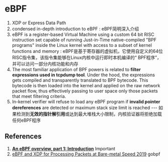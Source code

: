 # eBPF

1. XDP or Express Data Path 
2. condensed in-depth introduction to eBPF : eBPF简明深入介绍
3. eBPF is a register-based Virtual Machine using a custom 64 bit RISC instruction set capable of running Just-in-Time native-compiled "BPF programs" inside the Linux kernel with access to a subset of kernel functions and memory : eBPF是基于寄存器的虚拟机，它使用自定义的64位RISC指令集，该指令集能够在Linux内核中运行即时本机编译的“ BPF程序”，并可以访问一部分内核功能和内存
4. The most familiar application of BPF powers is related to **filter expressions used in tcpdump tool**. Under the hood, the expressions gets compiled and transparently translated to BPF bytecode. This bytecode is then loaded into the kernel and applied on the raw network packet flow, thus effectively passing to user space only those packets that meet filtering criteria.
5. In-kernel verifier will refuse to load any eBPF program if **invalid pointer dereferences** are detected or maximum stack size limit is reached --- 如果检测到**无效的指针解引用**或达到最大堆栈大小限制，内核验证器将拒绝加载任何eBPF程序


## References
1. [**An eBPF overview, part 1: Introduction**](https://www.collabora.com/news-and-blog/blog/2019/04/05/an-ebpf-overview-part-1-introduction/#:~:text=eBPF%20is%20a%20register%2Dbased,of%20kernel%20functions%20and%20memory.&text=Starting%20with%20kernel%20v3.) Important
2. [eBPF and XDP for Processing Packets at Bare-metal Speed 2019](https://sematext.com/blog/ebpf-and-xdp-for-processing-packets-at-bare-metal-speed/) gobpf